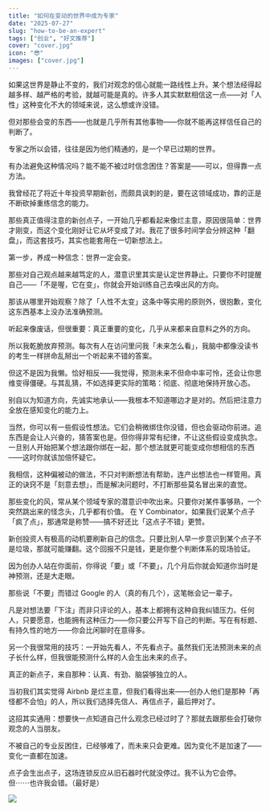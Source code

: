 ```yaml
---
title: "如何在变动的世界中成为专家"
date: "2025-07-27"
slug: "how-to-be-an-expert"
tags: ["创业", "好文推荐"]
cover: "cover.jpg"
icon: "😎"
images: ["cover.jpg"]
---
```

如果这世界是静止不变的，我们对观念的信心就能一路线性上升。某个想法经得起越多样、越严格的考验，就越可能是真的。许多人其实默默相信这一点——对「人性」这种变化不大的领域来说，这么想或许没错。



但对那些会变的东西——也就是几乎所有其他事物——你就不能再这样信任自己的判断了。



专家之所以会错，往往是因为他们精通的，是一个早已过期的世界。



有办法避免这种情况吗？能不能不被过时信念困住？答案是——可以，但得靠一点方法。



我曾经花了将近十年投资早期新创，而颇具讽刺的是，要在这领域成功，靠的正是不断砍掉重练信念的能力。



那些真正值得注意的新创点子，一开始几乎都看起来像烂主意，原因很简单：世界才刚变，而这个变化刚好让它从坏变成了对。我花了很多时间学会分辨这种「翻盘」，而这套技巧，其实也能套用在一切新想法上。



第一步，养成一种信念：世界一定会变。



那些对自己观点越来越笃定的人，潜意识里其实是认定世界静止。只要你不时提醒自己——「不是喔，它在变」，你就会开始训练自己去嗅出风的方向。



那该从哪里开始观察？除了「人性不太变」这条中等实用的原则外，很抱歉，变化这东西基本上没办法准确预测。



听起来像废话，但很重要：真正重要的变化，几乎从来都来自意料之外的方向。



所以我乾脆放弃预测。每次有人在访问里问我「未来怎么看」，我脑中都像没读书的考生一样拼命乱掰出一个听起来不错的答案。



但这不是因为我懒。恰好相反——我觉得，预测未来不但命中率可怜，还会让你思维变得僵硬。与其乱猜，不如选择更实际的策略：彻底、彻底地保持开放心态。



别自以为知道方向，先诚实地承认——我根本不知道哪边才是对的。然后把注意力全放在感知变化的能力上。



当然，你可以有一些假设性想法。它们会稍微绑住你没错，但也会驱动你前进。追东西是会让人兴奋的，猜答案也是。但你得非常有纪律，不让这些假设变成执念。
一旦别人开始把某个想法跟你绑在一起，那个想法就更可能变成你想相信的东西——这时你就该加倍怀疑它。



我相信，这种偏被动的做法，不只对判断想法有帮助，连产出想法也一样管用。真正的诀窍不是「刻意去想」，而是解决问题时，不打断那些莫名冒出来的直觉。



那些变化的风，常从某个领域专家的潜意识中吹出来。只要你对某件事够熟，一个突然跳出来的怪念头，几乎都有价值。
在 Y Combinator，如果我们说某个点子「疯了点」，那通常是称赞——搞不好还比「这点子不错」更赞。



新创投资人有极高的动机要刷新自己的信念。只要比别人早一步意识到某个点子不是垃圾，那就可能赚翻。这个回报不只是钱，更是你整个判断体系的现场验证。



因为创办人站在你面前，你得说「要」或「不要」，几个月后你就会知道你当时是神预测，还是大走眼。



那些说「不要」而错过 Google 的人（真的有几个），这笔帐会记一辈子。



凡是对想法要「下注」而非只评论的人，基本上都拥有这种自我纠错压力。任何人，只要愿意，也能拥有这种压力——你只要公开写下自己的判断。写在有标题、有持久性的地方——你会比闲聊时在意得多。



另一个我很常用的技巧：一开始先看人，不先看点子。虽然我们无法预测未来的点子长什么样，但我很能预测什么样的人会生出未来的点子。



真正的新点子，来自那种：认真、有劲、脑袋够独立的人。



当初我们其实觉得 Airbnb 是烂主意，但我们看得出来——创办人他们是那种「再怪都不会怕」的人，所以我们选择先信人、再信点子，最后押对了。



这招其实通用：想要快一点知道自己什么观念已经过时了？那就去跟那些会打破你观念的人当朋友。



不被自己的专业反困住，已经够难了，而未来只会更难。因为变化不是加速了——变化一直都在加速。



点子会生出点子，这场连锁反应从旧石器时代就没停过。我不认为它会停。
但⋯⋯也许我会错。（最好是）




![](https://prod-files-secure.s3.us-west-2.amazonaws.com/112d0858-5090-4d34-a606-b75eb8d65fd2/46476355-9cf3-4e99-9b7a-3531bc426380/1000202064.png?X-Amz-Algorithm=AWS4-HMAC-SHA256&X-Amz-Content-Sha256=UNSIGNED-PAYLOAD&X-Amz-Credential=ASIAZI2LB466VQ6QC2V4%2F20250816%2Fus-west-2%2Fs3%2Faws4_request&X-Amz-Date=20250816T051312Z&X-Amz-Expires=3600&X-Amz-Security-Token=IQoJb3JpZ2luX2VjECUaCXVzLXdlc3QtMiJIMEYCIQCfX5I4dsb%2Fb9iYf7YghkEXx1Z5chtsS3zZQ8rXAhJttgIhAONea0Ec60C%2BjPefkfmKp45SU93fKVitS1HM5d8oiOweKv8DCG4QABoMNjM3NDIzMTgzODA1IgzIum3k8n42MqlkM6Mq3AND%2FepQQVWBMlpGd65D1JGz%2F6d0hiiCRC6OuBlyLFeGcRwNcnrUsPHL%2FPZh80ut6F%2FtHwTdbFiQHyK0RSUA7dByDplIx0%2Bg16TzgohOgkKq6z2QKr9Pm0DJxFpLQRgTI7aekdLdntoXCFGQpv0gOPfmT8OUvVtrw29xisz4ArFgOcJN0Jw1FVWRiKlnXYRclUKiRTXYfyagRDFTsIv77%2Bv9MQkwvWpAgJAh9GVJ3by4rhKemEZxCMxxdzcqplSUds7XbRFv7X8DHHGK1nzg3kcE2zwJUBxSufK6v9NVUKeSdVrCxYBYqo155lmNAj0aVFIvxwTCCE01abiFALnZEJj43Hj%2F63JnPK%2BUn5naKilBMZ2wYiDm7l2lfKOK4lPDqVm16cUjmcbEpKRSIDO6v2NfPJDqm86h0ERGWgjZndgUGzzcRSVl2EzBHBEP4ql%2FUvwhP7qlJjQzM%2Bck740cE6%2F9OYaq6Mbu%2BNOmsoLXoOauoURDAgwYaxda%2BjStESczM%2BhzEM6Bww3nl%2FOnQhvbqedYa73NKvHBtht1QEladcuBwwd3B6W7teMKDCNopKmlcV2DUhXGixVs6fIhfXAzd82KQaEcRALQjh6Nm71w5Yfu%2BfA07w0CdtxmzPp7WDDEk4DFBjqkAeD5WEaFx96nGKa76SqWK8EVPSPcxqhkFq9MBPb%2BYxGr%2BG908wgCzqdnGhJr4%2BnmMJezohbXKBXrbltJeKSoXumkuswkI%2BG7hVSMzNNpyNSqHahZQPLUvlC03kBIgGjAOnxTY2uBkDlOLMFheKJGmELHmFHpWXsTMiaxYCvQ0%2B5oZb74r522KUdGVe8%2B8AufdDFDhHu5tWO97qGHxySXhWn%2B7Jpw&X-Amz-Signature=8bb9556cf7c67f1be9cf59c2e4b1c5002b5a0e292b54eaca192f3a0a735a9e22&X-Amz-SignedHeaders=host&x-amz-checksum-mode=ENABLED&x-id=GetObject)

